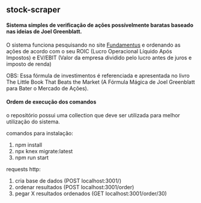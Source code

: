 ## stock-scraper

#### Sistema simples de verificação de ações possívelmente baratas baseado nas ideias de Joel Greenblatt.

O sistema funciona pesquisando no site [Fundamentus](https://www.fundamentus.com.br/resultado.php) e ordenando as ações de acordo com o seu ROIC (Lucro Operacional Líquido Após Impostos) e EV/EBIT (Valor da empresa dividido pelo lucro antes de juros e imposto de renda)

OBS: Essa fórmula de investimentos é referenciada e apresentada no livro The Little Book That Beats the Market (A Fórmula Mágica de Joel Greenblatt para Bater o Mercado de Ações).

#### Ordem de execução dos comandos

o repositório possui uma collection que deve ser utilizada para melhor utilização do sistema.

comandos para instalação:
1. npm install
2. npx knex migrate:latest
3. npm run start

requests http:
1. cria base de dados (POST localhost:3001/)
2. ordenar resultados (POST localhost:3001/order)
3. pegar X resultados ordenados (GET localhost:3001/order/30)